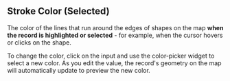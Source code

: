 ## Stroke Color (Selected)

The color of the lines that run around the edges of shapes on the map **when the record is highlighted or selected** - for example, when the cursor hovers or clicks on the shape.

To change the color, click on the input and use the color-picker widget to select a new color. As you edit the value, the record's geometry on the map will automatically update to preview the new color.
